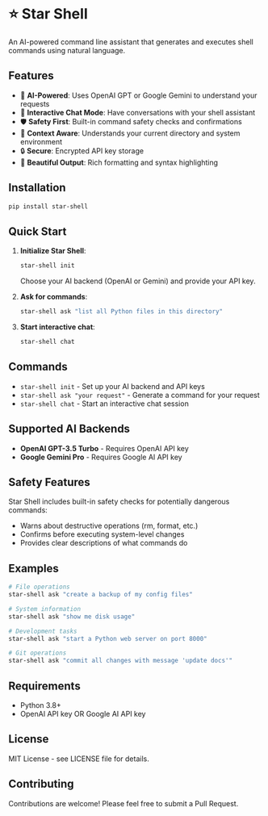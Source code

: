 # ⭐ Star Shell

An AI-powered command line assistant that generates and executes shell commands using natural language.

## Features

- 🤖 **AI-Powered**: Uses OpenAI GPT or Google Gemini to understand your requests
- 💬 **Interactive Chat Mode**: Have conversations with your shell assistant
- 🛡️ **Safety First**: Built-in command safety checks and confirmations
- 🎯 **Context Aware**: Understands your current directory and system environment
- 🔒 **Secure**: Encrypted API key storage
- 🎨 **Beautiful Output**: Rich formatting and syntax highlighting

## Installation

```bash
pip install star-shell
```

## Quick Start

1. **Initialize Star Shell**:
   ```bash
   star-shell init
   ```
   Choose your AI backend (OpenAI or Gemini) and provide your API key.

2. **Ask for commands**:
   ```bash
   star-shell ask "list all Python files in this directory"
   ```

3. **Start interactive chat**:
   ```bash
   star-shell chat
   ```

## Commands

- `star-shell init` - Set up your AI backend and API keys
- `star-shell ask "your request"` - Generate a command for your request
- `star-shell chat` - Start an interactive chat session

## Supported AI Backends

- **OpenAI GPT-3.5 Turbo** - Requires OpenAI API key
- **Google Gemini Pro** - Requires Google AI API key

## Safety Features

Star Shell includes built-in safety checks for potentially dangerous commands:
- Warns about destructive operations (rm, format, etc.)
- Confirms before executing system-level changes
- Provides clear descriptions of what commands do

## Examples

```bash
# File operations
star-shell ask "create a backup of my config files"

# System information
star-shell ask "show me disk usage"

# Development tasks
star-shell ask "start a Python web server on port 8000"

# Git operations
star-shell ask "commit all changes with message 'update docs'"
```

## Requirements

- Python 3.8+
- OpenAI API key OR Google AI API key

## License

MIT License - see LICENSE file for details.

## Contributing

Contributions are welcome! Please feel free to submit a Pull Request.
